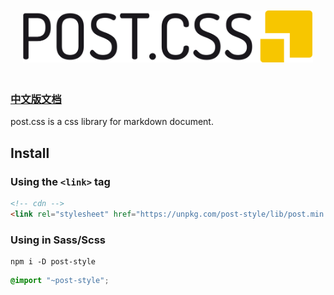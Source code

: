 
<p align="center" style="padding: 20px;"><img src="examples/logo.svg" alt="logo"></p>

### [中文版文档](./README-zh_CN.md)

post.css is a css library for markdown document. 

## Install

### Using the `<link>` tag

```html
<!-- cdn -->
<link rel="stylesheet" href="https://unpkg.com/post-style/lib/post.min.css">
```

### Using in Sass/Scss

```
npm i -D post-style
```

```scss
@import "~post-style";
```
